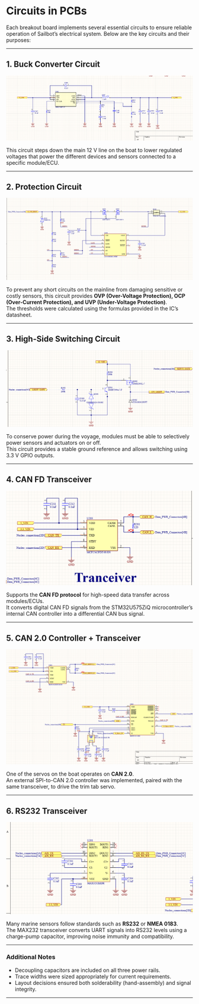 # Circuits in PCBs

Each breakout board implements several essential circuits to ensure reliable operation of Sailbot’s electrical system. Below are the key circuits and their purposes:

---

## 1. Buck Converter Circuit

![Buck Converter](../../images/Buck_Converter_Circuit.png)

This circuit steps down the main 12 V line on the boat to lower regulated voltages that power the different devices and sensors connected to a specific module/ECU.

---

## 2. Protection Circuit

![Protection Circuit](../../images/Protection_Circuit.png)

To prevent any short circuits on the mainline from damaging sensitive or costly sensors, this circuit provides **OVP (Over-Voltage Protection), OCP (Over-Current Protection), and UVP (Under-Voltage Protection)**.  
The thresholds were calculated using the formulas provided in the IC’s datasheet.

---

## 3. High-Side Switching Circuit

![High Side Switch](../../images/High_Side_Switch_Circuit.png)

To conserve power during the voyage, modules must be able to selectively power sensors and actuators on or off.  
This circuit provides a stable ground reference and allows switching using 3.3 V GPIO outputs.

---

## 4. CAN FD Transceiver

![CANFD Transceiver](../../images/CANFD_Tranceiver_Circuit.png)

Supports the **CAN FD protocol** for high-speed data transfer across modules/ECUs.  
It converts digital CAN FD signals from the STM32U575ZiQ microcontroller’s internal CAN controller into a differential CAN bus signal.

---

## 5. CAN 2.0 Controller + Transceiver

![CAN Servo Circuit](../../images/CAN_Servo_Circuit.png)

One of the servos on the boat operates on **CAN 2.0**.  
An external SPI-to-CAN 2.0 controller was implemented, paired with the same transceiver, to drive the trim tab servo.

---

## 6. RS232 Transceiver

![RS232 Transceiver](../../images/RS232_Tranceiver_Circuit.png)

Many marine sensors follow standards such as **RS232** or **NMEA 0183**.  
The MAX232 transceiver converts UART signals into RS232 levels using a charge-pump capacitor, improving noise immunity and compatibility.

---

### Additional Notes
- Decoupling capacitors are included on all three power rails.  
- Trace widths were sized appropriately for current requirements.  
- Layout decisions ensured both solderability (hand-assembly) and signal integrity.

---
